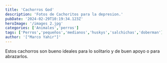 ```yaml
---
title: 'Cachorros God'
description: 'Fotos de Cachoritos para la depresion.'
pubDate: '2024-02-29T10:19:34.123Z'
heroImage: '/images 2.jpg'
categories: ['Animales','perros']
tags: ['Perros','pequeños','medianos','huskys','salchichas','doberman']
author: '["Marco Yahir"]'
---
```


Estos cachorros son bueno ideales para lo solitario y de buen apoyo o para abrazarlos.